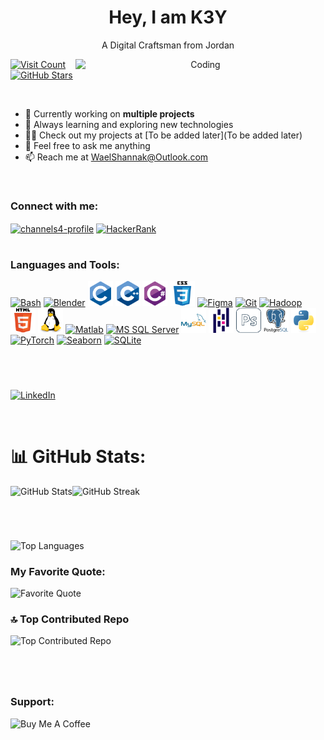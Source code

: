 <h1 align="center">Hey, I am K3Y</h1>

<p align="center">A Digital Craftsman from Jordan</p>

<p align="center">
    <img align="right" alt="Coding" width="400" src="https://i.pinimg.com/originals/54/b5/b5/54b5b572a814ce721e1b01adabed5c84.gif">
</p>


[![Visit Count](https://visitcount.itsvg.in/api?id=K3epEv3rythingYours&icon=7&color=12)](https://visitcount.itsvg.in)
[![GitHub Stars](https://img.shields.io/github/stars/K3epEv3rythingYours?style=social)](https://github.com/K3epEv3rythingYours)

<br>

- 🔭 Currently working on **multiple projects**
- 🌱 Always learning and exploring new technologies
- 👨‍💻 Check out my projects at [To be added later](To be added later)
- 💬 Feel free to ask me anything
- 📫 Reach me at WaelShannak@Outlook.com

<br/>

<h3 align="left">Connect with me:</h3>
<p align="left">
   <a target="_blank" href="https://app.codesignal.com/profile/wael_s_lu6" ><img src="https://i.ibb.co/Mnhk1pD/channels4-profile.jpg" alt="channels4-profile" border="0" height="30" width="40" align = "center" ></a>
    <a target="_blank" href="https://www.hackerrank.com/profile/WaelShannak" ><img align="center" src="https://raw.githubusercontent.com/rahuldkjain/github-profile-readme-generator/master/src/images/icons/Social/hackerrank.svg" alt="HackerRank" height="30" width="40" /></a>
</p>

#

<h3 align="left">Languages and Tools:</h3>
<p align="left">
    <a href="https://www.gnu.org/software/bash/" target="_blank" rel="noreferrer"><img src="https://www.vectorlogo.zone/logos/gnu_bash/gnu_bash-icon.svg" alt="Bash" width="40" height="40" /></a>
    <a href="https://www.blender.org/" target="_blank" rel="noreferrer"><img src="https://download.blender.org/branding/community/blender_community_badge_white.svg" alt="Blender" width="40" height="40" /></a>
    <a href="https://www.cprogramming.com/" target="_blank" rel="noreferrer"><img src="https://raw.githubusercontent.com/devicons/devicon/master/icons/c/c-original.svg" alt="C" width="40" height="40" /></a>
    <a href="https://www.w3schools.com/cpp/" target="_blank" rel="noreferrer"><img src="https://raw.githubusercontent.com/devicons/devicon/master/icons/cplusplus/cplusplus-original.svg" alt="C++" width="40" height="40" /></a>
    <a href="https://www.w3schools.com/cs/" target="_blank" rel="noreferrer"><img src="https://raw.githubusercontent.com/devicons/devicon/master/icons/csharp/csharp-original.svg" alt="C#" width="40" height="40" /></a>
    <a href="https://www.w3schools.com/css/" target="_blank" rel="noreferrer"><img src="https://raw.githubusercontent.com/devicons/devicon/master/icons/css3/css3-original-wordmark.svg" alt="CSS" width="40" height="40" /></a>
    <a href="https://www.figma.com/" target="_blank" rel="noreferrer"><img src="https://www.vectorlogo.zone/logos/figma/figma-icon.svg" alt="Figma" width="40" height="40" /></a>
    <a href="https://git-scm.com/" target="_blank" rel="noreferrer"><img src="https://www.vectorlogo.zone/logos/git-scm/git-scm-icon.svg" alt="Git" width="40" height="40" /></a>
    <a href="https://hadoop.apache.org/" target="_blank" rel="noreferrer"><img src="https://www.vectorlogo.zone/logos/apache_hadoop/apache_hadoop-icon.svg" alt="Hadoop" width="40" height="40" /></a>
    <a href="https://www.w3.org/html/" target="_blank" rel="noreferrer"><img src="https://raw.githubusercontent.com/devicons/devicon/master/icons/html5/html5-original-wordmark.svg" alt="HTML5" width="40" height="40" /></a>
    <a href="https://www.linux.org/" target="_blank" rel="noreferrer"><img src="https://raw.githubusercontent.com/devicons/devicon/master/icons/linux/linux-original.svg" alt="Linux" width="40" height="40" /></a>
    <a href="https://www.mathworks.com/" target="_blank" rel="noreferrer"><img src="https://upload.wikimedia.org/wikipedia/commons/2/21/Matlab_Logo.png" alt="Matlab" width="40" height="40" /></a>
    <a href="https://www.microsoft.com/en-us/sql-server" target="_blank" rel="noreferrer"><img src="https://www.svgrepo.com/show/303229/microsoft-sql-server-logo.svg" alt="MS SQL Server" width="40" height="40" /></a>
    <a href="https://www.mysql.com/" target="_blank" rel="noreferrer"><img src="https://raw.githubusercontent.com/devicons/devicon/master/icons/mysql/mysql-original-wordmark.svg" alt="MySQL" width="40" height="40" /></a>
    <a href="https://pandas.pydata.org/" target="_blank" rel="noreferrer"><img src="https://raw.githubusercontent.com/devicons/devicon/2ae2a900d2f041da66e950e4d48052658d850630/icons/pandas/pandas-original.svg" alt="Pandas" width="40" height="40" /></a>
    <a href="https://www.photoshop.com/en" target="_blank" rel="noreferrer"><img src="https://raw.githubusercontent.com/devicons/devicon/master/icons/photoshop/photoshop-line.svg" alt="Photoshop" width="40" height="40" /></a>
    <a href="https://www.postgresql.org" target="_blank" rel="noreferrer"><img src="https://raw.githubusercontent.com/devicons/devicon/master/icons/postgresql/postgresql-original-wordmark.svg" alt="PostgreSQL" width="40" height="40" /></a>
    <a href="https://www.python.org" target="_blank" rel="noreferrer"><img src="https://raw.githubusercontent.com/devicons/devicon/master/icons/python/python-original.svg" alt="Python" width="40" height="40" /></a>
    <a href="https://pytorch.org/" target="_blank" rel="noreferrer"><img src="https://www.vectorlogo.zone/logos/pytorch/pytorch-icon.svg" alt="PyTorch" width="40" height="40" /></a>
    <a href="https://seaborn.pydata.org/" target="_blank" rel="noreferrer"><img src="https://seaborn.pydata.org/_images/logo-mark-lightbg.svg" alt="Seaborn" width="40" height="40" /></a>
    <a href="https://www.sqlite.org/" target="_blank" rel="noreferrer"><img src="https://www.vectorlogo.zone/logos/sqlite/sqlite-icon.svg" alt="SQLite" width="40" height="40" /></a>
</p>




#

<br>

<a href="https://github.com/K3epEv3rythingYours/LinkedInPosts"><img src="https://i.ibb.co/VgCv52s/LinkedIn.png" alt="LinkedIn" border="0"></a>

<br>

# 📊 GitHub Stats:
![GitHub Stats](https://github-readme-stats.vercel.app/api?username=K3epEv3rythingYours&theme=dark&hide_border=false&include_all_commits=true&count_private=true)![GitHub Streak](https://github-readme-streak-stats.herokuapp.com/?user=K3epEv3rythingYours&theme=dark&hide_border=false)

#

<br>

![Top Languages](https://github-readme-stats.vercel.app/api/top-langs/?username=K3epEv3rythingYours&theme=dark&hide_border=false&include_all_commits=true&count_private=true&layout=compact)

### My Favorite Quote:
![Favorite Quote](https://quotes-github-readme.vercel.app/api?type=horizontal&theme=dark)

### 🔝 Top Contributed Repo
![Top Contributed Repo](https://github-contributor-stats.vercel.app/api?username=K3epEv3rythingYours&limit=5&theme=dark&combine_all_yearly_contributions=true)

#

<br>

<h3 align="left">Support:</h3>
<p>
    <a href="https://www.buymeacoffee.com/https://www.buymeacoffee.com/K3YB1T">
        <img align="left" src="https://cdn.buymeacoffee.com/buttons/v2/default-yellow.png" height="50" width="210" alt="Buy Me A Coffee" />
    </a>
</p>

